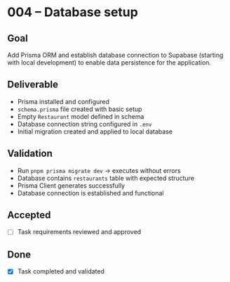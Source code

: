 # 004 – Database setup

## Goal

Add Prisma ORM and establish database connection to Supabase (starting with local development) to enable data persistence for the application.

## Deliverable

- Prisma installed and configured
- `schema.prisma` file created with basic setup
- Empty `Restaurant` model defined in schema
- Database connection string configured in `.env`
- Initial migration created and applied to local database

## Validation

- Run `pnpm prisma migrate dev` → executes without errors
- Database contains `restaurants` table with expected structure
- Prisma Client generates successfully
- Database connection is established and functional

## Accepted

- [ ] Task requirements reviewed and approved

## Done

- [x] Task completed and validated

